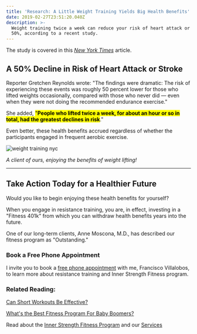 ```yaml
---
title: 'Research: A Little Weight Training Yields Big Health Benefits'
date: 2019-02-27T23:51:20.040Z
description: >-
  Weight training twice a week can reduce your risk of heart attack or stroke by
  50%, according to a recent study.
---
```

The study is covered in this <a href="https://www.nytimes.com/2018/12/04/well/move/even-a-little-weight-training-may-cut-the-risk-of-heart-attack-and-stroke.html" target="blank">_New York Times_</a> article.

## A 50% Decline in Risk of Heart Attack or Stroke

Reporter Gretchen Reynolds wrote: "The findings were dramatic: The risk of experiencing these events was roughly 50 percent lower for those who lifted weights occasionally, compared with those who never did — even when they were not doing the recommended endurance exercise."

She added, <mark>"**People who lifted twice a week, for about an hour or so in total, had the greatest declines in risk**</mark>."

Even better, these health benefits accrued regardless of whether the participants engaged in frequent aerobic exercise. 

![weight training nyc](https://res.cloudinary.com/icecloud7/image/upload/w_650,q_auto,f_auto/v1563652930/socorro-morales-weight-lifting_ikfrzr.png "weight training nyc")

_A client of ours, enjoying the benefits of weight lifting!_

<hr>

## Take Action Today for a Healthier Future

Would you like to begin enjoying these health benefits for yourself? 

When you engage in resistance training, you are, in effect, investing in a "Fitness 401k" from which you can withdraw health benefits years into the future.

One of our long-term clients, Anne Moscona, M.D., has described our fitness program as "Outstanding."

### Book a Free Phone Appointment

I invite you to book a <a href="https://calendly.com/isfny/15min?back=1&month=2019-07" target="blank">free phone appointment</a> with me, Francisco Villalobos, to learn more about resistance training and Inner Strength Fitness program.

### 

### Related Reading:

[Can Short Workouts Be Effective?](/post/short-workouts/)

[What's the Best Fitness Program For Baby Boomers?](/post/boomers-fitness-program/)

Read about the [Inner Strength Fitness Program](/about/) and our [Services](/services)
